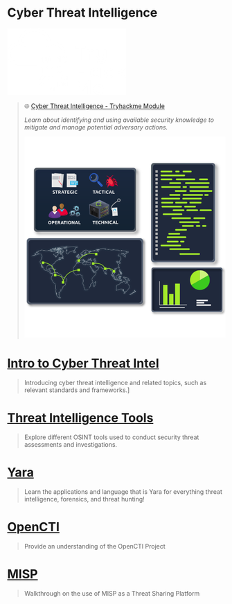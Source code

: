 # Cyber Threat Intelligence

![tryhackme.com - © TryHackMe](.gitbook/assets/tryhackme-logo-small.png)

> 🌐 [Cyber Threat Intelligence - Tryhackme Module](https://tryhackme.com/module/cyber-threat-intelligence)
>
> *Learn about identifying and using available security knowledge to mitigate and manage potential adversary actions.*
>
> ![tryhackme.com - © TryHackMe](.gitbook/assets/cyber-threat-intelligence.png)







# [Intro to Cyber Threat Intel](https://tryhackme.com/jr/cyberthreatintel)

> Introducing cyber threat intelligence and related topics, such as relevant standards and frameworks.]













# [Threat Intelligence Tools](https://tryhackme.com/jr/threatinteltools)

> Explore different OSINT tools used to conduct security threat assessments and investigations.













# [Yara](https://tryhackme.com/jr/yara)

> Learn the applications and language that is Yara for everything threat intelligence, forensics, and threat hunting!











# [OpenCTI](https://tryhackme.com/jr/opencti)

> Provide an understanding of the OpenCTI Project











# [MISP](https://tryhackme.com/jr/misp)

> Walkthrough on the use of MISP as a Threat Sharing Platform









